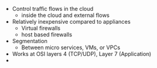 - Control traffic flows in the cloud
    - inside the cloud and external flows
- Relatively inexpensive compared to appliances
    - Virtual firewalls
    - host based firewalls
- Segmentation
    - Between micro services, VMs, or VPCs
- Works at OSI layers 4 (TCP/UDP), Layer 7 (Application)
- 
